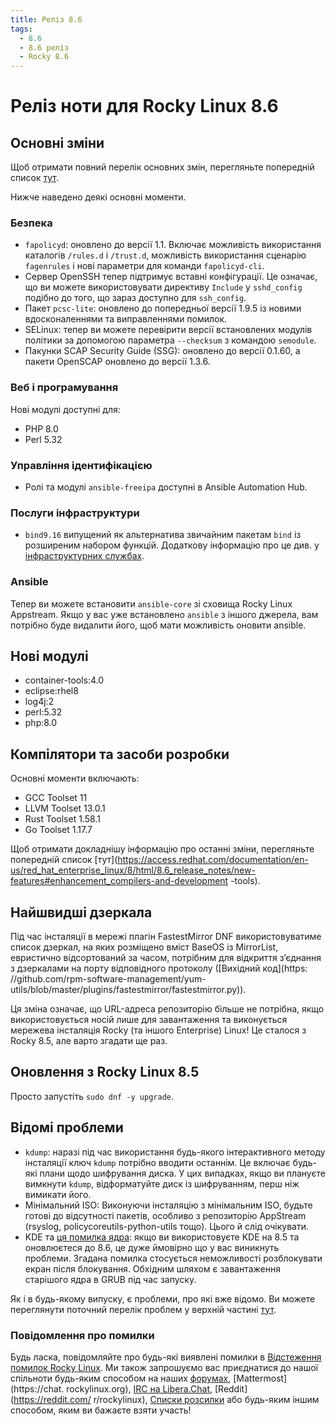 ```yaml
---
title: Реліз 8.6
tags:
  - 8.6
  - 8.6 реліз
  - Rocky 8.6
---
```


# Реліз ноти для Rocky Linux 8.6

## Основні зміни

Щоб отримати повний перелік основних змін, перегляньте попередній список [тут](https://access.redhat.com/documentation/en-us/red_hat_enterprise_linux/8/html/8.6_release_notes/overview#overview-major-changes).

Нижче наведено деякі основні моменти.

### Безпека

* `fapolicyd`: оновлено до версії 1.1. Включає можливість використання каталогів `/rules.d` і `/trust.d`, можливість використання сценарію `fagenrules` і нові параметри для команди `fapolicyd-cli`.
* Сервер OpenSSH тепер підтримує вставні конфігурації. Це означає, що ви можете використовувати директиву `Include` у `sshd_config` подібно до того, що зараз доступно для `ssh_config`.
* Пакет `pcsc-lite`: оновлено до попередньої версії 1.9.5 із новими вдосконаленнями та виправленнями помилок.
* SELinux: тепер ви можете перевірити версії встановлених модулів політики за допомогою параметра `--checksum` з командою `semodule`.
* Пакунки SCAP Security Guide (SSG): оновлено до версії 0.1.60, а пакети OpenSCAP оновлено до версії 1.3.6.

### Веб і програмування

Нові модулі доступні для:

* PHP 8.0
* Perl 5.32

### Управління ідентифікацією

* Ролі та модулі `ansible-freeipa` доступні в Ansible Automation Hub.

### Послуги інфраструктури

* `bind9.16` випущений як альтернатива звичайним пакетам `bind` із розширеним набором функцій. Додаткову інформацію про це див. у [інфраструктурних службах](https://access.redhat.com/documentation/en-us/red_hat_enterprise_linux/8/html-single/8.6_release_notes#enhancement_infrastructure-services).

### Ansible

Тепер ви можете встановити `ansible-core` зі сховища Rocky Linux Appstream. Якщо у вас уже встановлено `ansible` з іншого джерела, вам потрібно буде видалити його, щоб мати можливість оновити ansible.

## Нові модулі

* container-tools:4.0
* eclipse:rhel8
* log4j:2
* perl:5.32
* php:8.0

## Компілятори та засоби розробки

Основні моменти включають:

* GCC Toolset 11
* LLVM Toolset 13.0.1
* Rust Toolset 1.58.1
* Go Toolset 1.17.7

Щоб отримати докладнішу інформацію про останні зміни, перегляньте попередній список [тут](https://access.redhat.com/documentation/en-us/red_hat_enterprise_linux/8/html/8.6_release_notes/new-features#enhancement_compilers-and-development -tools).

## Найшвидші дзеркала

Під час інсталяції в мережі плагін FastestMirror DNF використовуватиме список дзеркал, на яких розміщено вміст BaseOS із MirrorList, евристично відсортований за часом, потрібним для відкриття з’єднання з дзеркалами на порту відповідного протоколу ([Вихідний код](https: //github.com/rpm-software-management/yum-utils/blob/master/plugins/fastestmirror/fastestmirror.py)).

Ця зміна означає, що URL-адреса репозиторію більше не потрібна, якщо використовується носій лише для завантаження та виконується мережева інсталяція Rocky (та іншого Enterprise) Linux! Це сталося з Rocky 8.5, але варто згадати ще раз.

## Оновлення з Rocky Linux 8.5

Просто запустіть `sudo dnf -y upgrade`.

## Відомі проблеми

* `kdump`: наразі під час використання будь-якого інтерактивного методу інсталяції ключ `kdump` потрібно вводити останнім. Це включає будь-які плани щодо шифрування диска. У цих випадках, якщо ви плануєте вимкнути `kdump`, відформатуйте диск із шифруванням, перш ніж вимикати його.
* Мінімальний ISO: Виконуючи інсталяцію з мінімальним ISO, будьте готові до відсутності пакетів, особливо з репозиторію AppStream (rsyslog, policycoreutils-python-utils тощо). Цього й слід очікувати.
* KDE та [ця помилка ядра](https://bugzilla.redhat.com/show_bug.cgi?id=2082719): якщо ви використовуєте KDE на 8.5 та оновлюєтеся до 8.6, це дуже ймовірно що у вас виникнуть проблеми. Згадана помилка стосується неможливості розблокувати екран після блокування. Обхідним шляхом є завантаження старішого ядра в GRUB під час запуску.

Як і в будь-якому випуску, є проблеми, про які вже відомо. Ви можете переглянути поточний перелік проблем у верхній частині [тут](https://access.redhat.com/documentation/en-us/red_hat_enterprise_linux/8/html/8.6_release_notes/known-issues).

### Повідомлення про помилки

Будь ласка, повідомляйте про будь-які виявлені помилки в [Відстеження помилок Rocky Linux](https://bugs.rockylinux.org/). Ми також запрошуємо вас приєднатися до нашої спільноти будь-яким способом на наших [форумах](https://forums.rockylinux.org), [Mattermost](https://chat. rockylinux.org), [IRC на Libera.Chat](irc://irc.liberachat/rockylinux), [Reddit](https://reddit.com/ r/rockylinux), [Списки розсилки](https://lists.resf.org) або будь-яким іншим способом, яким ви бажаєте взяти участь!
